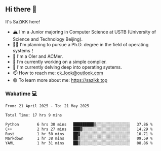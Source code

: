 ## Hi there 👋

It's SaZiKK here!

- 🏔️ I'm a Junior majoring in Computer Science  at USTB (University of Science and Technology Beijing).
- 🧑‍🎓 I'm planning to pursue a Ph.D. degree in the field of operating systems！
- 🚀 I'm a OIer and ACMer.
- 🔭 I’m currently working on a simple compiler.
- 🌱 I'm currently delving deep into operating systems.
- 📫 How to reach me: ck_look@outlook.com
- 😄 To learn more about me: https://sazikk.top

  
<!--
**SaZiKK/SaZiKK** is a ✨ _special_ ✨ repository because its `README.md` (this file) appears on your GitHub profile.

Here are some ideas to get you started:

- 🔭 I’m currently working on ...
- 🌱 I’m currently learning ...
- 👯 I’m looking to collaborate on ...
- 🤔 I’m looking for help with ...
- 💬 Ask me about ...
- 📫 How to reach me: ...
- 😄 Pronouns: ...
- ⚡ Fun fact: ...
-->

### Wakatime 💻

<!--START_SECTION:waka-->

```txt
From: 21 April 2025 - To: 21 May 2025

Total Time: 17 hrs 9 mins

Python        6 hrs 30 mins   █████████▒░░░░░░░░░░░░░░░   37.86 %
C++           2 hrs 27 mins   ███▓░░░░░░░░░░░░░░░░░░░░░   14.29 %
Rust          1 hr 50 mins    ██▓░░░░░░░░░░░░░░░░░░░░░░   10.71 %
Markdown      1 hr 38 mins    ██▒░░░░░░░░░░░░░░░░░░░░░░   09.59 %
YAML          1 hr 31 mins    ██▒░░░░░░░░░░░░░░░░░░░░░░   08.86 %
```

<!--END_SECTION:waka-->
